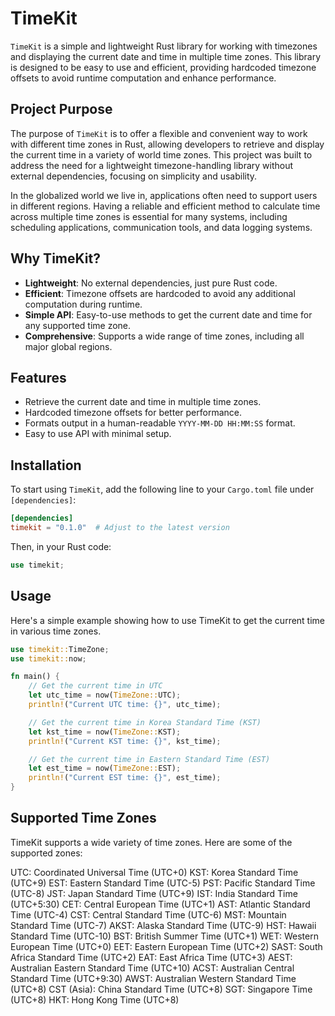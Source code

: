 # TimeKit

`TimeKit` is a simple and lightweight Rust library for working with timezones and displaying the current date and time in multiple time zones. This library is designed to be easy to use and efficient, providing hardcoded timezone offsets to avoid runtime computation and enhance performance.

## Project Purpose

The purpose of `TimeKit` is to offer a flexible and convenient way to work with different time zones in Rust, allowing developers to retrieve and display the current time in a variety of world time zones. This project was built to address the need for a lightweight timezone-handling library without external dependencies, focusing on simplicity and usability. 

In the globalized world we live in, applications often need to support users in different regions. Having a reliable and efficient method to calculate time across multiple time zones is essential for many systems, including scheduling applications, communication tools, and data logging systems.

## Why TimeKit?

- **Lightweight**: No external dependencies, just pure Rust code.
- **Efficient**: Timezone offsets are hardcoded to avoid any additional computation during runtime.
- **Simple API**: Easy-to-use methods to get the current date and time for any supported time zone.
- **Comprehensive**: Supports a wide range of time zones, including all major global regions.

## Features

- Retrieve the current date and time in multiple time zones.
- Hardcoded timezone offsets for better performance.
- Formats output in a human-readable `YYYY-MM-DD HH:MM:SS` format.
- Easy to use API with minimal setup.

## Installation

To start using `TimeKit`, add the following line to your `Cargo.toml` file under `[dependencies]`:

```toml
[dependencies]
timekit = "0.1.0"  # Adjust to the latest version
```
Then, in your Rust code:

```rust
use timekit;
```

## Usage
Here's a simple example showing how to use TimeKit to get the current time in various time zones.

```rust
use timekit::TimeZone;
use timekit::now;

fn main() {
    // Get the current time in UTC
    let utc_time = now(TimeZone::UTC);
    println!("Current UTC time: {}", utc_time);

    // Get the current time in Korea Standard Time (KST)
    let kst_time = now(TimeZone::KST);
    println!("Current KST time: {}", kst_time);

    // Get the current time in Eastern Standard Time (EST)
    let est_time = now(TimeZone::EST);
    println!("Current EST time: {}", est_time);
}
```

## Supported Time Zones
TimeKit supports a wide variety of time zones. Here are some of the supported zones:

UTC: Coordinated Universal Time (UTC+0)
KST: Korea Standard Time (UTC+9)
EST: Eastern Standard Time (UTC-5)
PST: Pacific Standard Time (UTC-8)
JST: Japan Standard Time (UTC+9)
IST: India Standard Time (UTC+5:30)
CET: Central European Time (UTC+1)
AST: Atlantic Standard Time (UTC-4)
CST: Central Standard Time (UTC-6)
MST: Mountain Standard Time (UTC-7)
AKST: Alaska Standard Time (UTC-9)
HST: Hawaii Standard Time (UTC-10)
BST: British Summer Time (UTC+1)
WET: Western European Time (UTC+0)
EET: Eastern European Time (UTC+2)
SAST: South Africa Standard Time (UTC+2)
EAT: East Africa Time (UTC+3)
AEST: Australian Eastern Standard Time (UTC+10)
ACST: Australian Central Standard Time (UTC+9:30)
AWST: Australian Western Standard Time (UTC+8)
CST (Asia): China Standard Time (UTC+8)
SGT: Singapore Time (UTC+8)
HKT: Hong Kong Time (UTC+8)

